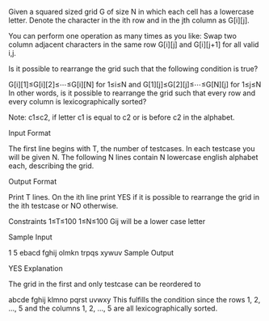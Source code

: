 Given a squared sized grid G of size N in which each cell has a lowercase letter. Denote the character in the ith row and in the jth column as G[i][j].

You can perform one operation as many times as you like: Swap two column adjacent characters in the same row G[i][j] and G[i][j+1] for all valid i,j.

Is it possible to rearrange the grid such that the following condition is true?

G[i][1]≤G[i][2]≤⋯≤G[i][N] for 1≤i≤N and 
G[1][j]≤G[2][j]≤⋯≤G[N][j] for 1≤j≤N
In other words, is it possible to rearrange the grid such that every row and every column is lexicographically sorted?

Note: c1≤c2, if letter c1 is equal to c2 or is before c2 in the alphabet.

Input Format

The first line begins with T, the number of testcases. In each testcase you will be given N. The following N lines contain N lowercase english alphabet each, describing the grid.

Output Format

Print T lines. On the ith line print YES if it is possible to rearrange the grid in the ith testcase or NO otherwise.

Constraints 
1≤T≤100 
1≤N≤100 
Gij will be a lower case letter

Sample Input

1
5
ebacd
fghij
olmkn
trpqs
xywuv
Sample Output

YES
Explanation

The grid in the first and only testcase can be reordered to

abcde
fghij
klmno
pqrst
uvwxy
This fulfills the condition since the rows 1, 2, ..., 5 and the columns 1, 2, ..., 5 are all lexicographically sorted.
